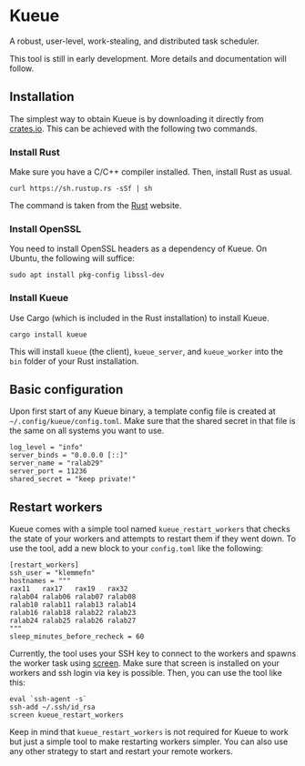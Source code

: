 # Kueue

A robust, user-level, work-stealing, and distributed task scheduler.

This tool is still in early development. More details and documentation will follow.

## Installation

The simplest way to obtain Kueue is by downloading it directly from [crates.io](https://crates.io/crates/kueue).
This can be achieved with the following two commands.

### Install Rust

Make sure you have a C/C++ compiler installed. Then, install Rust as usual.

    curl https://sh.rustup.rs -sSf | sh

The command is taken from the [Rust](https://www.rust-lang.org/tools/install) website.

### Install OpenSSL

You need to install OpenSSL headers as a dependency of Kueue. On Ubuntu, the following will suffice:

    sudo apt install pkg-config libssl-dev

### Install Kueue

Use Cargo (which is included in the Rust installation) to install Kueue.

    cargo install kueue

This will install `kueue` (the client), `kueue_server`, and `kueue_worker` into the `bin` folder of your Rust installation.

## Basic configuration

Upon first start of any Kueue binary, a template config file is created at `~/.config/kueue/config.toml`.
Make sure that the shared secret in that file is the same on all systems you want to use.

    log_level = "info"
    server_binds = "0.0.0.0 [::]"
    server_name = "ralab29"
    server_port = 11236
    shared_secret = "keep private!"

## Restart workers

Kueue comes with a simple tool named `kueue_restart_workers` that checks the state of your workers and attempts to restart them if they went down.
To use the tool, add a new block to your `config.toml` like the following:

    [restart_workers]
    ssh_user = "klemmefn"
    hostnames = """
    rax11   rax17   rax19   rax32
    ralab04 ralab06 ralab07 ralab08
    ralab10 ralab11 ralab13 ralab14
    ralab16 ralab18 ralab22 ralab23
    ralab24 ralab25 ralab26 ralab27
    """
    sleep_minutes_before_recheck = 60

Currently, the tool uses your SSH key to connect to the workers and spawns the worker task using [screen](https://linux.die.net/man/1/screen). Make sure that screen is installed on your workers and ssh login via key is possible. Then, you can use the tool like this:

    eval `ssh-agent -s`
    ssh-add ~/.ssh/id_rsa
    screen kueue_restart_workers

Keep in mind that `kueue_restart_workers` is not required for Kueue to work but just a simple tool to make restarting workers simpler. You can also use any other strategy to start and restart your remote workers.

